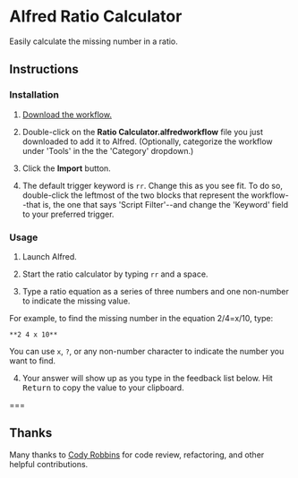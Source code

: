 # Alfred Ratio Calculator

Easily calculate the missing number in a ratio.

## Instructions

### Installation

1. [Download the workflow.](https://github.com/matthewmcvickar/alfred-ratio-calculator/raw/master/Ratio%20Calculator.alfredworkflow)

2. Double-click on the **Ratio Calculator.alfredworkflow** file you just downloaded to add it to Alfred. (Optionally, categorize the workflow under 'Tools' in the the 'Category' dropdown.)

3. Click the **Import** button.

4. The default trigger keyword is `rr`. Change this as you see fit. To do so, double-click the leftmost of the two blocks that represent the workflow--that is, the one that says 'Script Filter'--and change the 'Keyword' field to your preferred trigger.

### Usage

1. Launch Alfred.

2. Start the ratio calculator by typing `rr` and a space.

3. Type a ratio equation as a series of three numbers and one non-number to indicate the missing value.

  For example, to find the missing number in the equation 2/4=x/10, type:

  ```
  **2 4 x 10**
  ```

  You can use `x`, `?`, or any non-number character to indicate the number you want to find.

4. Your answer will show up as you type in the feedback list below. Hit <kbd>Return</kbd> to copy the value to your clipboard.

===

## Thanks

Many thanks to [Cody Robbins](http://github.com/codyrobbins) for code review, refactoring, and other helpful contributions.
